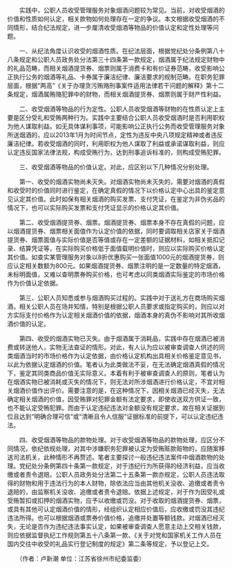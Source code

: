 　　实践中，公职人员收受管理服务对象烟酒问题较为常见。当前，对收受烟酒的价值和性质如何认定，相关款物如何处理存在一定的争议。本文根据收受烟酒的不同情形，结合纪法规定，进一步厘清收受烟酒等物品的价值认定和定性处理等问题。

　　一、从纪法角度认识收受的烟酒性质。在纪法层面，根据党纪处分条例第八十八条规定和公职人员政务处分法第三十四条第一款规定，烟酒属于纪法规定财物中的礼品范畴，而相关烟酒提货券、烟票则属于消费卡和有价证券范畴，收受影响公正执行公务的烟酒等礼品、卡券属于廉洁纪律、廉洁要求的规制范畴。在职务犯罪层面，根据“两高”《关于办理贪污贿赂刑事案件适用法律若干问题的解释》第十二条规定，烟酒属贿赂犯罪中的财物，而相关烟酒提货券、烟票则属于财产性利益。

　　二、收受烟酒等物品的行为定性。公职人员收受烟酒等财物的在性质认定上主要是区分受礼和受贿两种行为。实践中主要结合公职人员收受烟酒时是否利用职权为他人谋取利益。如无具体谋利事项，可能影响公正执行公务而收受管理服务对象所送烟酒的，应以2013年1月为时间节点，定性为违反中央八项规定精神或者违反廉洁纪律。若收受烟酒的同时，利用职权为他人谋取了利益或承诺谋取利益，则应认定违反国家法律法规，构成受贿行为，达到刑事追诉标准的，则构成受贿犯罪。

　　三、收受烟酒等物品的价值认定。对此，应区别以下几种情况分别处理。

　　第一、收受的烟酒实物尚未灭失。对烟酒实物尚未灭失的，需要对烟酒的真假和收受时的价值同时进行鉴定，在确定真假的情况下以价格认定中心出具的鉴定意见认定其价值。此时如保有相关烟酒的购买发票、支付凭证，在鉴定为非伪劣品的情况下，也可以实际购买发票和支付凭证显示的价格认定其价值。

　　第二、收受烟酒提货券、烟票。烟酒提货券、烟票本身不存在真假的问题，应以烟酒提货券、烟票相关面值作为认定价值的依据，同时要调取相关店家关于烟酒提货券、烟票面值与实际价值是否等值或存在一定差额的证据材料，如相关抵扣记录、结算凭证等，在实际购买价格低于面值载明价值时，则应以实际购买价格认定其价值。如查实某管理服务对象以8折优惠购买一张面值1000元的烟酒提货券，则应认定相关数额为800元。如果烟酒提货券、烟票注明的是一定数量的特定烟酒，未标明面值，又难以查明票券购买价格，也可考虑以同类烟酒实际鉴定的市场价格作为价值认定依据。

　　第三、公职人员知悉或参与烟酒购买过程的。实践中对于送礼方在商场购买烟酒，相关公职人员在场并知情，特别是根据公职人员要求或指定购买的，则应以对方实际支付价格作为认定相关烟酒价值的依据，烟酒本身的真伪不影响对其所收烟酒价值的认定。

　　第四、收受的烟酒实物已灭失。由于烟酒属于消耗品，实践中存在烟酒已被消费或转送他人，实物无法查证的情形。对此，有人认为应以被审查调查人供述的同类烟酒当时的市场价格作为认定依据，由价格认定机构出具相关价格鉴定意见书，以此为依据认定烟酒的价值。笔者认为此类做法不妥，在无法确定烟酒真假的情况下，鉴定其同类商品价值无实际意义。本着有利于被审查调查人的原则，笔者认为在烟酒实物已被消耗或灭失的情况下，则无法对所涉烟酒进行价格认定，不宜对相关烟酒价值作出评价。需要注意的是，在这种情况下，因相关烟酒已经灭失，无法确定相关烟酒的价值，因受贿罪对犯罪金额有法定要求，即使收送双方供证一致，也不能认定受贿犯罪。而由于认定违纪违法对金额没有规定要求，故在相关证据到位且达到“明确合理可信”或“清晰且令人信服”证据标准的前提下，可以认定违纪违法。

　　四、收受烟酒等物品的款物处理。对于收受烟酒等物品的款物处理，应区分不同情况，依纪依规处理，对其中涉嫌职务犯罪被认定为受贿赃款赃物的，应随案移送司法机关，此种情形不再赘述。笔者主要探讨一般违纪违法案件中烟酒款物的处理。党纪处分条例第四十条第一款规定，对于违纪行为所获得的经济利益，应当收缴或者责令退赔。公职人员政务处分法第二十五条第一款亦规定，公职人员违法取得的财物和用于违法行为的本人财物，除依法应当由其他机关没收、追缴或者责令退赔的，由监察机关没收、追缴或者责令退赔。依据上述规定，对于作为因受礼或受贿暂扣或扣押的烟酒实物，应予以收缴或罚没。对于收取的烟酒提货券、烟票，或具有其他可认定烟酒价值的情形，经组织认定相应价值后，应收缴或罚没其违纪违法所得。也可以根据烟酒或票券价值价格，追缴并处置等额钱款。对烟酒已经灭失，无论是否作为违纪违法事实认定，如果被审查调查人愿意主动上交相关钱款，则应依据监督执纪工作规则第五十八条第一款、《关于对党和国家机关工作人员在国内交往中收受的礼品实行登记制度的规定》第二条等规定，予以登记上交。

　　（作者：卢新潮 单位：江苏省徐州市纪委监委）